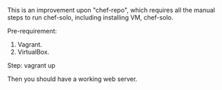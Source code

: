 This is an improvement upon "chef-repo", which requires all the manual steps to run chef-solo, 
including installing VM, chef-solo.

Pre-requirement:
1. Vagrant.
2. VirtualBox.

Step:
vagrant up

Then you should have a working web server.


